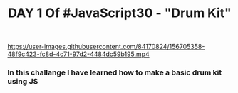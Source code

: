 <h1 align="center">DAY 1 Of #JavaScript30 - "Drum Kit"</h2>
<br>

https://user-images.githubusercontent.com/84170824/156705358-48f9c423-fc8d-4c71-97d2-4484dc59b195.mp4

<h3> In this challange I have learned how to make a basic drum kit using JS</h3>
